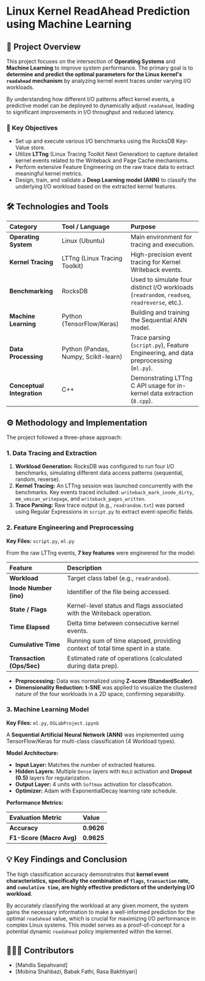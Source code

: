 # Linux Kernel ReadAhead Prediction using Machine Learning

## 🌟 Project Overview

This project focuses on the intersection of **Operating Systems** and **Machine Learning** to improve system performance. The primary goal is to **determine and predict the optimal parameters for the Linux kernel's `readahead` mechanism** by analyzing kernel event traces under varying I/O workloads.

By understanding how different I/O patterns affect kernel events, a predictive model can be deployed to dynamically adjust `readahead`, leading to significant improvements in I/O throughput and reduced latency.

### 🎯 Key Objectives

  * Set up and execute various I/O benchmarks using the RocksDB Key-Value store.
  * Utilize **LTTng** (Linux Tracing Toolkit Next Generation) to capture detailed kernel events related to the Writeback and Page Cache mechanisms.
  * Perform extensive Feature Engineering on the raw trace data to extract meaningful kernel metrics.
  * Design, train, and validate a **Deep Learning model (ANN)** to classify the underlying I/O workload based on the extracted kernel features.

## 🛠️ Technologies and Tools

| Category | Tool / Language | Purpose |
| :--- | :--- | :--- |
| **Operating System** | Linux (Ubuntu) | Main environment for tracing and execution. |
| **Kernel Tracing** | LTTng (Linux Tracing Toolkit) | High-precision event tracing for Kernel Writeback events. |
| **Benchmarking** | RocksDB | Used to simulate four distinct I/O workloads (`readrandom`, `readseq`, `readreverse`, etc.). |
| **Machine Learning** | Python (TensorFlow/Keras) | Building and training the Sequential ANN model. |
| **Data Processing** | Python (Pandas, Numpy, Scikit-learn) | Trace parsing (`script.py`), Feature Engineering, and data preprocessing (`ml.py`). |
| **Conceptual Integration** | C++ | Demonstrating LTTng C API usage for in-kernel data extraction (`8.cpp`). |

## ⚙️ Methodology and Implementation

The project followed a three-phase approach:

### 1\. Data Tracing and Extraction

1.  **Workload Generation:** RocksDB was configured to run four I/O benchmarks, simulating different data access patterns (sequential, random, reverse).
2.  **Kernel Tracing:** An LTTng session was launched concurrently with the benchmarks. Key events traced included: `writeback_mark_inode_dirty`, `mm_vmscan_writepage`, and `writeback_pages_written`.
3.  **Trace Parsing:** Raw trace output (e.g., `readrandom.txt`) was parsed using Regular Expressions in `script.py` to extract event-specific fields.

### 2\. Feature Engineering and Preprocessing

**Key Files:** `script.py`, `ml.py`

From the raw LTTng events, **7 key features** were engineered for the model:

| Feature | Description |
| :--- | :--- |
| **Workload** | Target class label (e.g., `readrandom`). |
| **Inode Number (ino)** | Identifier of the file being accessed. |
| **State / Flags** | Kernel-level status and flags associated with the Writeback operation. |
| **Time Elapsed** | Delta time between consecutive kernel events. |
| **Cumulative Time** | Running sum of time elapsed, providing context of total time spent in a state. |
| **Transaction (Ops/Sec)** | Estimated rate of operations (calculated during data prep). |

  * **Preprocessing:** Data was normalized using **Z-score (StandardScaler)**.
  * **Dimensionality Reduction:** **t-SNE** was applied to visualize the clustered nature of the four workloads in a 2D space, confirming separability.

### 3\. Machine Learning Model

**Key Files:** `ml.py`, `OSLabProject.ipynb`

A **Sequential Artificial Neural Network (ANN)** was implemented using TensorFlow/Keras for multi-class classification (4 Workload types).

**Model Architecture:**

  * **Input Layer:** Matches the number of extracted features.
  * **Hidden Layers:** Multiple `Dense` layers with `ReLU` activation and **Dropout (0.5)** layers for regularization.
  * **Output Layer:** 4 units with `Softmax` activation for classification.
  * **Optimizer:** Adam with ExponentialDecay learning rate schedule.

**Performance Metrics:**

| Evaluation Metric | Value |
| :--- | :--- |
| **Accuracy** | **0.9626** |
| **F1-Score (Macro Avg)** | **0.9625** |

## 💡 Key Findings and Conclusion

The high classification accuracy demonstrates that **kernel event characteristics, specifically the combination of `flags`, `transaction` rate, and `cumulative time`, are highly effective predictors of the underlying I/O workload**.

By accurately classifying the workload at any given moment, the system gains the necessary information to make a well-informed prediction for the optimal `readahead` value, which is crucial for maximizing I/O performance in complex Linux systems. This model serves as a proof-of-concept for a potential dynamic `readahead` policy implemented within the kernel.

## 🧑‍🤝‍🧑 Contributors

  * [Mahdis Sepahvand]
  * [Mobina Shahbazi, Babak Fathi, Rasa Bakhtiyari]